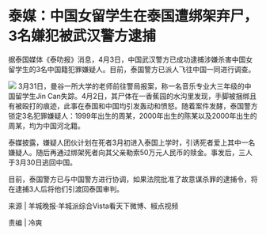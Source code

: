 # 泰媒：中国女留学生在泰国遭绑架弃尸，3名嫌犯被武汉警方逮捕

据泰国媒体《泰叻报》消息，4月3日，中国武汉警方已成功逮捕涉嫌杀害中国女留学生的3名中国籍犯罪嫌疑人。目前，泰国警方已派人飞往中国一同进行调查。

![](https://inews.gtimg.com/om_bt/O61YURMVOrsohbhD7nStZTR9DXylx_Iz7Ola9NCyuBIOsAA/1000)
3月31日，曼谷一所大学的老师前往警局报案，称一名音乐专业大三年级的中国留学生Jin
Can失踪。4月2日，其尸体在一香蕉园的水沟里发现，手脚被捆绑且有被殴打的痕迹，此事在泰国和中国均引发轰动和愤怒。随着案件发酵，泰国警方锁定3名犯罪嫌疑人：1999年出生的周某，2000年出生的陈某以及2000年出生的周某，均为中国河北籍。

泰媒披露，嫌疑人团伙计划在死者3月初进入泰国上学时，引诱死者爱上其中一名嫌疑人。随后再通过绑架死者向其父亲勒索50万元人民币的赎金。事发后，三人于3月30日逃回中国。

目前，泰国警方已与中国警方进行协调，如果法院批准了故意谋杀罪的逮捕令，将在逮捕3人后将他们引渡回泰国审判。

来源 | 羊城晚报·羊城派综合Vista看天下微博、椒点视频

责编 | 冷爽

